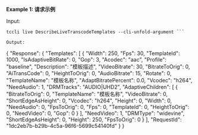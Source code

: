**Example 1: 请求示例**



Input: 

```
tccli live DescribeLiveTranscodeTemplates --cli-unfold-argument ```

Output: 
```
{
    "Response": {
        "Templates": [
            {
                "Width": 250,
                "Fps": 30,
                "TemplateId": 1000,
                "IsAdaptiveBitRate": 0,
                "Gop": 3,
                "Acodec": "aac",
                "Profile": "baseline",
                "Description": "模板描述",
                "VideoBitrate": 30,
                "BitrateToOrig": 0,
                "AiTransCode": 0,
                "HeightToOrig": 0,
                "AudioBitrate": 15,
                "Rotate": 0,
                "TemplateName": "模板名称",
                "AdaptBitratePercent": 0.0,
                "Vcodec": "h264",
                "NeedAudio": 1,
                "DRMTracks": "AUDIO|UHD2",
                "AdaptiveChildren": [
                    {
                        "BitrateToOrig": 0,
                        "TemplateName": "模板名称",
                        "VideoBitrate": 0,
                        "ShortEdgeAsHeight": 0,
                        "Vcodec": "h264",
                        "Height": 0,
                        "Width": 0,
                        "NeedAudio": 0,
                        "FpsToOrig": 0,
                        "Fps": 0,
                        "TemplateId": 0,
                        "HeightToOrig": 0,
                        "NeedVideo": 0,
                        "Gop": 0
                    }
                ],
                "NeedVideo": 1,
                "DRMType": "widevine",
                "ShortEdgeAsHeight": 0,
                "Height": 250,
                "FpsToOrig": 0
            }
        ],
        "RequestId": "1dc2eb7b-b29b-4c5a-96f6-5699c54140fd"
    }
}
```

